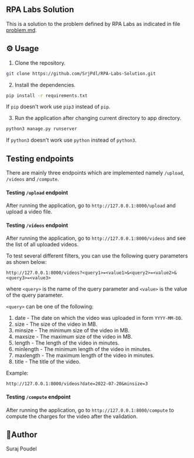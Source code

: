 ## RPA Labs Solution
This is a solution to the problem defined by RPA Labs as indicated in file [problem.md](problem.md).

## ⚙ Usage
1. Clone the repository.
```bash
git clone https://github.com/SrjPdl/RPA-Labs-Solution.git
```
2. Install the dependencies.
```bash
pip install -r requirements.txt
```
If `pip` doesn't work use `pip3` instead of `pip`.

3. Run the application after changing current directory to app directory.
```bash
python3 manage.py runserver
```
If `python3` doesn't work use `python` instead of `python3`.

## Testing endpoints
There are mainly three endpoints which are implemented namely `/upload`, `/videos` and `/compute`.

#### Testing `/upload` endpoint
After running the application, go to `http://127.0.0.1:8000/upload` and upload a video file.

#### Testing `/videos` endpoint
After running the application, go to `http://127.0.0.1:8000/videos` and see the list of all uploaded videos.

To test several different filters, you can use the following query parameters as shown below:
```
http://127.0.0.1:8000/videos?<query1>=<value1>&<query2>=<value2>&<query3>=<value3>
```

where `<query>` is the name of the query parameter and `<value>` is the value of the query parameter.

`<query>` can be one of the following:
1. date - The date on which the video was uploaded in form `YYYY-MM-DD`.
2. size - The size of the video in MB.
3. minsize - The minimum size of the video in MB.
4. maxsize - The maximum size of the video in MB.
5. length - The length of the video in minutes.
6. minlength - The minimum length of the video in minutes.
7. maxlength - The maximum length of the video in minutes.
8. title - The title of the video. 

Example:
```
http://127.0.0.1:8000/videos?date=2022-07-20&minsize=3
```
#### Testing `/compute` endpoint
After running the application, go to `http://127.0.0.1:8000/compute` to compute the charges for the video after the validation.

## 🚀Author
Suraj Poudel



